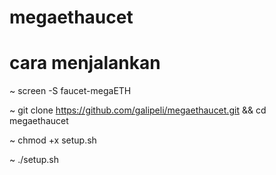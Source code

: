 # megaethaucet
# cara menjalankan

~ screen -S faucet-megaETH

~ git clone https://github.com/galipeli/megaethaucet.git && cd megaethaucet

~ chmod +x setup.sh

~ ./setup.sh
